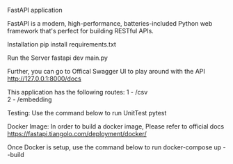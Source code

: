 FastAPI application

FastAPI is a modern, high-performance, batteries-included Python web framework that's perfect for building RESTful APIs.

Installation
pip install requirements.txt

Run the Server
fastapi dev main.py

Further, you can go to Offical Swagger UI to play around with the API
http://127.0.0.1:8000/docs

This application has the following routes:
1 - /csv  
2 - /embedding

Testing:
Use the command below to run UnitTest
pytest

Docker Image:
In order to build a docker image, Please refer to official docs https://fastapi.tiangolo.com/deployment/docker/

Once Docker is setup, use the command below to run
docker-compose up --build
